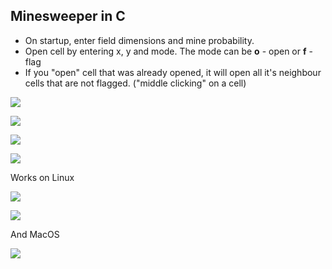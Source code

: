 ## Minesweeper in C

- On startup, enter field dimensions and mine probability.
- Open cell by entering x, y and mode. The mode can be **o** - open or **f** - flag
- If you "open" cell that was already opened, it will open all it's neighbour cells that are not flagged. ("middle clicking" on a cell)

![](https://i.imgur.com/syudTPM.png)

![](https://i.imgur.com/jUY1JlH.png)

![](https://i.imgur.com/kFo725K.png)

![](https://i.imgur.com/B7Tmkp3.png)

Works on Linux

![](https://i.imgur.com/ZBYuCIa.png)

![](https://i.imgur.com/QIO48du.png)

And MacOS

![](https://i.imgur.com/Z4BZ8HZ.png)

